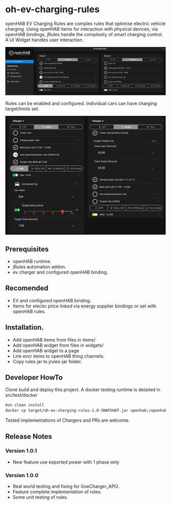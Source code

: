 # oh-ev-charging-rules

openHAB EV Charging Rules are complex rules that optimise electric vehicle charging. Using openHAB items for interaction with physical devices, via openHAB bindings, jRules handle the complexity of smart charging control. A UI Widget handles user interaction.

![Page](/docs/Page.png)

Rules can be enabled and configured.  Individual cars can have charging target/limits set.

![Page](/docs/PageWithSettings.png)

## Prerequisites

* openHAB runtime.
* jRules automation addon.
* ev charger and configured openHAB binding.

## Recomended

* EV and configured openHAB binding.
* Items for electic price linked via energy supplier bindings or set with openHAB rules.

## Installation.

* Add openHAB items from files in items/
* Add openHAB widget from files in widgets/
* Add openHAB widget to a page
* Link evcr items to openHAB thing channels.
* Copy rules jar to jrules-jar folder.

## Developer HowTo

Clone build and deploy this project. A docker testing runtime is detailed in src/test/docker

```bash
mvn clean install
docker cp target/oh-ev-charging-rules-1.0-SNAPSHOT.jar openhab:/openhab/conf/automation/jrule/rules-jar/
```

Tested implementations of Chargers and PRs are welcome.

## Release Notes

### Version 1.0.1

* New feature use exported power with 1 phase only

### Version 1.0.0

* Real world testing and fixing for GoeCharger_API2.
* Feature complete implementation of rules.
* Some unit testing of rules.
